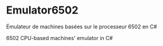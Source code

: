 # Emulator6502

Émulateur de machines basées sur le processeur 6502 en C#

6502 CPU-based machines' emulator in C# 

